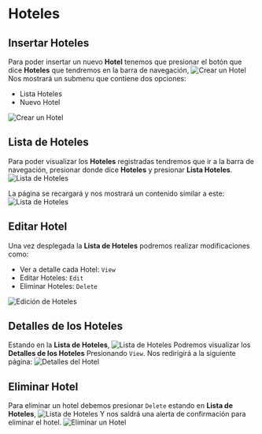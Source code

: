 # Hoteles #

## Insertar Hoteles ##
Para poder insertar un nuevo **Hotel** tenemos que presionar el botón que dice
**Hoteles** que tendremos en la barra de navegación, ![ Crear un Hotel ](1.png)
Nos mostrará un submenu que contiene dos opciones:

  * Lista Hoteles
  * Nuevo Hotel

  ![ Crear un Hotel ](Agregar-Hotel.png)

## Lista de Hoteles ##
Para poder visualizar los **Hoteles** registradas tendremos que
ir a la barra de navegación, presionar donde dice **Hoteles** y presionar
**Lista Hoteles**. ![ Lista de Hoteles ](ver-Hoteles.png)

La página se recargará y nos mostrará un contenido similar a este:
![ Lista de Hoteles ](Crud-Hoteles.png)

## Editar Hotel ##

Una vez desplegada la **Lista de Hoteles** podremos realizar modificaciones
como:

  * Ver a detalle cada Hotel: `View`
  * Editar Hoteles: `Edit`
  * Eliminar Hoteles: `Delete`

![ Edición de Hoteles ](Crud-Hoteles.png)

## Detalles de los Hoteles ##

Estando en la **Lista de Hoteles**, ![ Lista de Hoteles ](Crud-Hoteles.png)
Podremos visualizar los **Detalles de los Hoteles** Presionando `View`.
Nos redirigirá a la siguiente página:
![ Detalles del Hotel ](View-Hotel.png)

## Eliminar Hotel ##

Para eliminar un hotel debemos presionar `Delete` estando en **Lista de Hoteles**,
![ Lista de Hoteles ](Crud-Hoteles.png) Y nos saldrá una alerta de confirmación
para eliminar el hotel. ![ Eliminar un Hotel ](Eliminar-Hotel.png)
